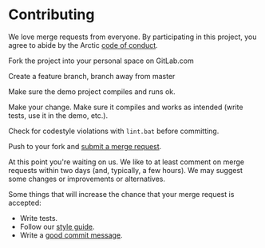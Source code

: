 # Contributing

We love merge requests from everyone. By participating in this project, you agree to abide by the Arctic [code of conduct].

[code of conduct]: https://gitlab.com/huldra/arctic/blob/master/CODE_OF_CONDUCT.md


Fork the project into your personal space on GitLab.com

Create a feature branch, branch away from master

Make sure the demo project compiles and runs ok.

Make your change. Make sure it compiles and works as intended (write tests, use it in the demo, etc.).

Check for codestyle violations with `lint.bat` before committing.

Push to your fork and [submit a merge request][mr].

[mr]: https://gitlab.com/huldra/arctic/merge_requests

At this point you're waiting on us. We like to at least comment on merge requests within two days (and, typically, a few hours). We may suggest some changes or improvements or alternatives.

Some things that will increase the chance that your merge request is accepted:

* Write tests.
* Follow our [style guide][style].
* Write a [good commit message][commit].

[style]: https://google.github.io/styleguide/cppguide.html
[commit]: http://tbaggery.com/2008/04/19/a-note-about-git-commit-messages.html
